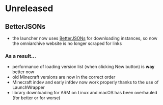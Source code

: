 # Unreleased
## BetterJSONs
- the launcher now uses [BetterJSONs](https://github.com/MCPHackers/BetterJSONs/)
  for downloading instances, so now the omniarchive website
  is no longer scraped for links
### As a result...
- performance of loading version list (when clicking New button)
  is **way** better now
- old Minecraft versions are now in the correct order
- Minecraft indev and early infdev now work properly thanks
  to the use of LaunchWrapper
- library downloading for ARM on Linux and macOS has been overhauled
  (for better or for worse)
